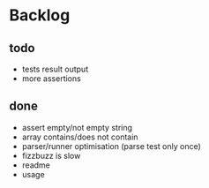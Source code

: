 # Backlog #

## todo ##
* tests result output
* more assertions

## done ##
* assert empty/not empty string
* array contains/does not contain
* parser/runner optimisation (parse test only once)
* fizzbuzz is slow
* readme
* usage
